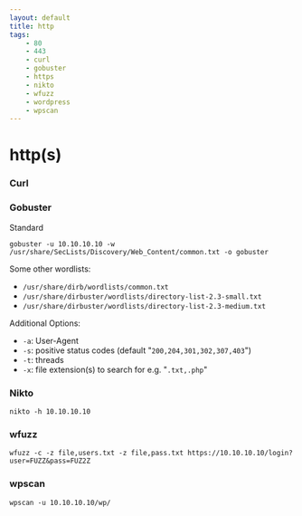 ```yaml
---
layout: default
title: http
tags:
    - 80
    - 443
    - curl
    - gobuster
    - https
    - nikto
    - wfuzz
    - wordpress
    - wpscan
---
```

# http(s)
### Curl

### Gobuster

Standard

`gobuster -u 10.10.10.10 -w /usr/share/SecLists/Discovery/Web_Content/common.txt -o gobuster`

Some other wordlists:
- `/usr/share/dirb/wordlists/common.txt`
- `/usr/share/dirbuster/wordlists/directory-list-2.3-small.txt`
- `/usr/share/dirbuster/wordlists/directory-list-2.3-medium.txt`

Additional Options:
- `-a`: User-Agent
- `-s`: positive status codes (default "`200,204,301,302,307,403`")
- `-t`: threads
- `-x`: file extension(s) to search for e.g. "`.txt,.php`"

### Nikto

`nikto -h 10.10.10.10`

### wfuzz

`wfuzz -c -z file,users.txt -z file,pass.txt https://10.10.10.10/login?user=FUZZ&pass=FUZ2Z`

### wpscan

`wpscan -u 10.10.10.10/wp/`